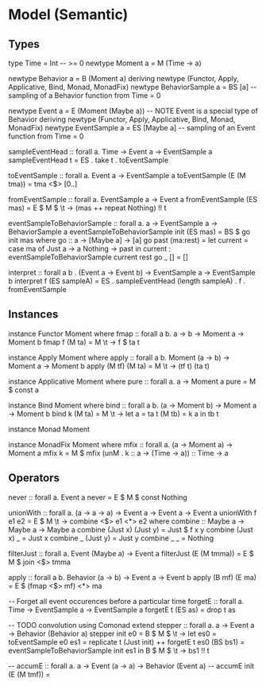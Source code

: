 # Model (Semantic)

## Types

type Time = Int -- >= 0
newtype Moment a = M (Time -> a)

newtype Behavior a = B (Moment a)
  deriving newtype (Functor, Apply, Applicative, Bind, Monad, MonadFix)
newtype BehaviorSample a = BS [a] -- sampling of a Behavior function from Time = 0

newtype Event a = E (Moment (Maybe a)) -- NOTE Event is a special type of Behavior
  deriving newtype (Functor, Apply, Applicative, Bind, Monad, MonadFix)
newtype EventSample a = ES [Maybe a] -- sampling of an Event function from Time = 0

sampleEventHead :: forall a. Time -> Event a -> EventSample a
sampleEventHead t = ES . take t . toEventSample

toEventSample :: forall a. Event a -> EventSample a
toEventSample (E (M tma)) = tma <$> [0..]

fromEventSample :: forall a. EventSample a -> Event a
fromEventSample (ES mas) = E $ M $ \t -> (mas ++ repeat Nothing) !! t

eventSampleToBehaviorSample :: forall a. a -> EventSample a -> BehaviorSample a
eventSampleToBehaviorSample init (ES mas) = BS $ go init mas
  where
    go :: a -> [Maybe a] -> [a]
    go past (ma:rest) =
      let current = case ma of
            Just a -> a
            Nothing -> past
      in current : eventSampleToBehaviorSample current rest
    go _ [] = []

interpret
  :: forall a b
  . (Event a -> Event b)
  -> EventSample a
  -> EventSample b
interpret f (ES sampleA)
  = ES
  . sampleEventHead (length sampleA)
  . f
  . fromEventSample

## Instances

instance Functor Moment where
  fmap :: forall a b. a -> b -> Moment a -> Moment b
  fmap f (M ta) = M \t -> f $ ta t

instance Apply Moment where
  apply :: forall a b. Moment (a -> b) -> Moment a -> Moment b
  apply (M tf) (M ta) = M \t -> (tf t) (ta t)

instance Applicative Moment where
  pure :: forall a. a -> Moment a
  pure = M $ const a

instance Bind Moment where
  bind :: forall a b. (a -> Moment b) -> Moment a -> Moment b
  bind k (M ta) = M \t ->
    let a = ta t
        (M tb) = k a
    in tb t

instance Monad Moment

instance MonadFix Moment where
  mfix :: forall a. (a -> Moment a) -> Moment a
  mfix k = M $ mfix (unM . k :: a -> (Time -> a)) :: Time -> a

## Operators

never :: forall a. Event a
never = E $ M $ const Nothing

unionWith :: forall a. (a -> a -> a) -> Event a -> Event a -> Event a
unionWith f e1 e2 = E $ M \t -> combine <$> e1 <*> e2
  where
    combine :: Maybe a -> Maybe a -> Maybe a
    combine (Just x) (Just y) = Just $ f x y
    combine (Just x) _ = Just x
    combine _ (Just y) = Just y
    combine _ _ = Nothing

filterJust :: forall a. Event (Maybe a) -> Event a
filterJust (E (M tmma)) = E $ M $ join <$> tmma

apply :: forall a b. Behavior (a -> b) -> Event a -> Event b
apply (B mf) (E ma) = E $ (fmap <$> mf) <*> ma

-- Forget all event occurences before a particular time
forgetE :: forall a. Time -> EventSample a -> EventSample a
forgetE t (ES as) = drop t as

-- TODO convolution using Comonad extend
stepper :: forall a. a -> Event a -> Behavior (Behavior a)
stepper init e0 = B $ M $ \t ->
  let
    es0 = toEventSample e0
    es1 = replicate t (Just init) ++ forgetE t es0
    (BS bs1) = eventSampleToBehaviorSample init es1
  in
    B $ M $ \t -> bs1 !! t

-- accumE :: forall a. a -> Event (a -> a) -> Behavior (Event a)
-- accumE init (E (M tmf)) =
